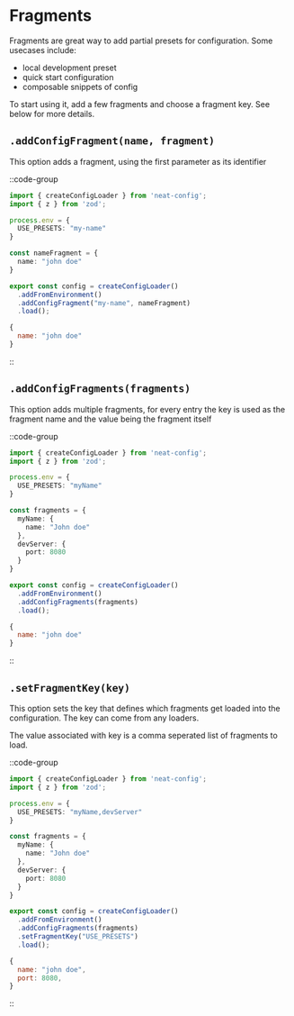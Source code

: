 # Fragments

Fragments are great way to add partial presets for configuration.
Some usecases include:
 - local development preset
 - quick start configuration
 - composable snippets of config

To start using it, add a few fragments and choose a fragment key.
See below for more details.


## `.addConfigFragment(name, fragment)`

This option adds a fragment, using the first parameter as its identifier

::code-group
  ```ts [config.ts]
  import { createConfigLoader } from 'neat-config';
  import { z } from 'zod';

  process.env = {
    USE_PRESETS: "my-name"
  }

  const nameFragment = {
    name: "john doe"
  }

  export const config = createConfigLoader()
    .addFromEnvironment()
    .addConfigFragment("my-name", nameFragment)
    .load();
  ```

  ```js [result]
  {
    name: "john doe"
  }
  ```
::


## `.addConfigFragments(fragments)`

This option adds multiple fragments, for every entry the key is used as the fragment name and the value being the fragment itself

::code-group
  ```ts [config.ts]
  import { createConfigLoader } from 'neat-config';
  import { z } from 'zod';

  process.env = {
    USE_PRESETS: "myName"
  }

  const fragments = {
    myName: {
      name: "John doe"
    },
    devServer: {
      port: 8080
    }
  }

  export const config = createConfigLoader()
    .addFromEnvironment()
    .addConfigFragments(fragments)
    .load();
  ```

  ```js [result]
  {
    name: "john doe"
  }
  ```
::


## `.setFragmentKey(key)`

This option sets the key that defines which fragments get loaded into the configuration. The key can come from any loaders.

The value associated with key is a comma seperated list of fragments to load.

::code-group
  ```ts [config.ts]
  import { createConfigLoader } from 'neat-config';
  import { z } from 'zod';

  process.env = {
    USE_PRESETS: "myName,devServer"
  }

  const fragments = {
    myName: {
      name: "John doe"
    },
    devServer: {
      port: 8080
    }
  }

  export const config = createConfigLoader()
    .addFromEnvironment()
    .addConfigFragments(fragments)
    .setFragmentKey("USE_PRESETS")
    .load();
  ```

  ```js [result]
  {
    name: "john doe",
    port: 8080,
  }
  ```
::
